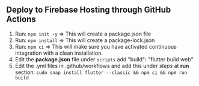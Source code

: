 ## Deploy to Firebase Hosting through GitHub Actions
1. Run: `npm init -y`  => This will create a package.json file
2. Run: `npm install` => This will create a package-lock.json
3. Run: `npm ci` => This will make sure you have activated continuous integration with a clean installation.
4. Edit the **package.json** file under `scripts` add "build"**:** "flutter build web" 
5. Edit the .yml files in .github/workflows and add this under *steps* at **run** section:
         `sudo snap install flutter --classic && npm ci && npm run build`
